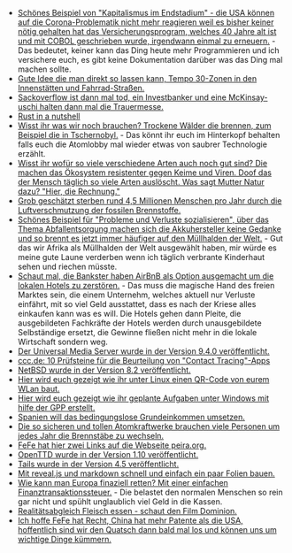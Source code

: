 * [Schönes Beispiel von "Kapitalismus im Endstadium" - die USA können auf die Corona-Problematik nicht mehr reagieren weil es bisher keiner nötig gehalten hat das Versicherungsprogram, welches 40 Jahre alt ist und mit COBOL geschrieben wurde, irgendwann einmal zu erneuern.](https://blog.fefe.de/?ts=a074fbd8) - Das bedeutet, keiner kann das Ding heute mehr Programmieren und ich versichere euch, es gibt keine Dokumentation darüber was das Ding mal machen sollte.
* [Gute Idee die man direkt so lassen kann, Tempo 30-Zonen in den Innenstätten und Fahrrad-Straßen.](https://www.sonnenseite.com/de/umwelt/duh-beantragt-temporre-fahrrad-straen-und-tempo-30-whrend-der-corona-krise.html)
* [Sackoverflow ist dann mal tod, ein Investbanker und eine McKinsay-uschi halten dann mal die Trauermesse.](https://www.golem.de/news/stack-overflow-enterprise-durch-community-2004-147393.html)
* [Rust in a nutshell](https://opensource.com/article/20/4/getting-started-rust)
* [Wisst ihr was wir noch brauchen? Trockene Wälder die brennen, zum Beispiel die in Tschernobyl.](https://netzfrauen.org/2020/04/06/chernobyl/) - Das könnt ihr euch im Hinterkopf behalten falls euch die Atomlobby mal wieder etwas von saubrer Technologie erzählt.
* [Wisst ihr wofür so viele verschiedene Arten auch noch gut sind? Die machen das Ökosystem resistenter gegen Keime und Viren. Doof das der Mensch täglich so viele Arten auslöscht. Was sagt Mutter Natur dazu? "Hier, die Rechnung."](https://www.sonnenseite.com/de/umwelt/natur-als-bollwerk-gegen-pandemien.html)
* [Grob geschätzt sterben rund 4,5 Millionen Menschen pro Jahr durch die Luftverschmutzung der fossilen Brennstoffe.](https://www.sonnenseite.com/de/umwelt/corona-krise-zeigt-wie-fossile-energien-die-luft-verschmutzen.html)
* [Schönes Beispiel für "Probleme und Verluste sozialisieren", über das Thema Abfallentsorgung machen sich die Akkuhersteller keine Gedanke und so brennt es jetzt immer häufiger auf den Müllhalden der Welt.](https://www.golem.de/news/smartphones-und-co-braende-durch-lithium-ionen-akkus-haeufen-sich-2004-147732.html) - Gut das wir Afrika als Müllhalden der Welt ausgewählt haben, mir würde es meine gute Laune verderben wenn ich täglich verbrante Kinderhaut sehen und riechen müsste.
* [Schaut mal, die Bankster haben AirBnB als Option ausgemacht um die lokalen Hotels zu zerstören.](https://www.golem.de/news/urlaub-airbnb-besorgt-sich-1-milliarde-us-dollar-zusaetzlich-2004-147751.html) - Das muss die magische Hand des freien Marktes sein, die einem Unternehm, welches aktuell nur Verluste einfährt, mit so viel Geld ausstattet, dass es nach der Kriese alles einkaufen kann was es will. Die Hotels gehen dann Pleite, die ausgebildeten Fachkräfte der Hotels werden durch unausgebildete Selbständige ersetzt, die Gewinne fließen nicht mehr in die lokale Wirtschaft sondern weg.
* [Der Universal Media Server wurde in der Version 9.4.0 veröffentlicht.](https://www.planet3dnow.de/cms/55760-universal-media-server-9-4-0/)
* [ccc.de: 10 Prüfsteine für die Beurteilung von "Contact Tracing"-Apps](https://www.ccc.de/de/updates/2020/contact-tracing-requirements)
* [NetBSD wurde in der Version 8.2 veröffentlicht.](https://www.pro-linux.de/news/1/27928/netbsd-82-freigegeben.html)
* [Hier wird euch gezeigt wie ihr unter Linux einen QR-Code von eurem WLan baut.](https://shibumi.dev/posts/share-your-wifi-via-qr-code/)
* [Hier wird euch gezeigt wie ihr geplante Aufgaben unter Windows mit hilfe der GPP erstellt.](https://www.windowspro.de/wolfgang-sommergut/geplante-aufgaben-ueber-gruppenrichtlinien-anlegen-loeschen)
* [Spanien will das bedingungslose Grundeinkommen umsetzen.](https://blog.fefe.de/?ts=a0742c72)
* [Die so sicheren und tollen Atomkraftwerke brauchen viele Personen um jedes Jahr die Brennstäbe zu wechseln.](https://blog.fefe.de/?ts=a0742c05)
* [FeFe hat hier zwei Links auf die Webseite peira.org.](https://blog.fefe.de/?ts=a072855e)
* [OpenTTD wurde in der Version 1.10 veröffentlicht.](https://www.pro-linux.de/news/1/27934/openttd-110-freigegeben.html)
* [Tails wurde in der Version 4.5 veröffentlicht.](https://www.pro-linux.de/news/1/27933/tails-45-schlie%C3%9Ft-kritische-sicherheitsl%C3%BCcken.html)
* [Mit reveal.js und markdown schnell und einfach ein paar Folien bauen.](https://opensource.com/article/20/4/create-web-tutorial-git)
* [Wie kann man Europa finaziell retten? Mit einer einfachen Finanztransaktionssteuer.](https://verfassungsblog.de/corona-bonds-zu-kurz-gesprungen-und-dann-auch-noch-in-die-falsche-richtung/) - Die belastet den normalen Menschen so rein gar nicht und spühlt unglaublich viel Geld in die Kassen.
* [Realitätsabgleich Fleisch essen - schaut den Film Dominion.](https://www.careelite.de/dominion-film/)
* [Ich hoffe FeFe hat Recht, China hat mehr Patente als die USA, hoffentlich sind wir den Quatsch dann bald mal los und können uns um wichtige Dinge kümmern.](https://blog.fefe.de/?ts=a0734169)
